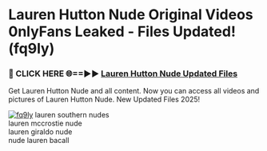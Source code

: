 # Lauren Hutton Nude Original Videos 0nlyFans Leaked - Files Updated! (fq9ly)

<h3>🔴 CLICK HERE 🌐==►► <a href="https://tinyurl.com/yrmya6cz" rel="nofollow">Lauren Hutton Nude Updated Files</a></h3>

Get Lauren Hutton Nude and all content. Now you can access all videos and pictures of Lauren Hutton Nude. New Updated Files 2025!

[![fq9ly](https://i.imgur.com/FMdXYCs.gif)](https://tinyurl.com/yrmya6cz)
lauren southern nudes<br>
lauren mccrostie nude<br>
lauren giraldo nude<br>
nude lauren bacall